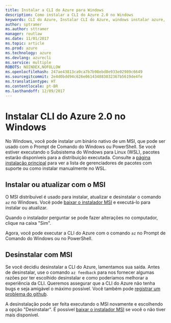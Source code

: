```yaml
---
title: Instalar a CLI do Azure para Windows
description: Como instalar a CLI do Azure 2.0 no Windows
keywords: CLI do Azure, Instalar CLI do Azure, windows instalar azure, windows da cli do azure, windows do azure
author: sptramer
ms.author: sttramer
manager: routlaw
ms.date: 11/01/2017
ms.topic: article
ms.prod: azure
ms.technology: azure
ms.devlang: azurecli
ms.service: multiple
ROBOTS: NOINDEX,NOFOLLOW
ms.openlocfilehash: 247ae43813ca9ca7b7b98ebd8e933e02989c6649
ms.sourcegitcommit: 2e4d0bdd94c626e061434883032367b5619de4fe
ms.translationtype: HT
ms.contentlocale: pt-BR
ms.lasthandoff: 12/09/2017
---
```

# <a name="install-azure-cli-20-on-windows"></a>Instalar CLI do Azure 2.0 no Windows

No Windows, você pode instalar um binário nativo de um MSI, que pode ser usado com o Prompt de Comando do Windows ou PowerShell. Se você estiver executando o Subsistema do Windows para Linux (WSL), pacotes estarão disponíveis para a distribuição executada. Consulte a [página instalação principal](install-azure-cli.md) para ver a lista de gerenciadores de pacotes com suporte ou como instalar manualmente no WSL.

## <a name="install-or-update-with-msi"></a>Instalar ou atualizar com o MSI

O MSI distribuível é usado para instalar, atualizar e desinstalar o comando `az` no Windows. Você pode [baixar o instalador MSI](https://aka.ms/InstallAzureCliWindows) e executá-lo para instalar ou atualizar.

Quando o instalador perguntar se pode fazer alterações no computador, clique na caixa "Sim".

Agora, você pode executar a CLI do Azure com o comando `az` no Prompt de Comando do Windows ou no PowerShell.

## <a name="uninstall-with-msi"></a>Desinstalar com MSI

Se você decidiu desinstalar a CLI do Azure, lamentamos sua saída. Antes de desinstalar, use o comando `az feedback` para nos fornecer algumas razões por ter escolhido desinstalar e como poderíamos melhorar a experiência da CLI. Queremos assegurar que a CLI do Azure não tenha bugs e seja amigável o máximo possível. Você também pode [registrar um problema do github](https://github.com/Azure/azure-cli/issues).

A desinstalação pode ser feita executando o MSI novamente e escolhendo a opção "Desinstalar". É possível [baixar o instalador MSI](https://aka.ms/InstallAzureCliWindows) se você o não tiver mais disponível.
